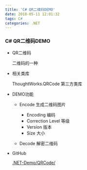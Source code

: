 ```yaml
---
title: 'C# QR二维码DEMO'
date: 2018-05-11 12:01:32
tags: C#
categories: .NET
---
```


### C# QR二维码DEMO

- QR二维码

	二维码的一种

- 相关类库

	ThoughtWorks.QRCode 第三方类库

- DEMO功能

	- Encode 生成二维码图片

		- Encoding 编码
		- Correction Level 等级
		- Version 版本
		- Size 大小

	- Decode 解密二维码
	

- GitHub

	[.NET-Demo/QRCode/](https://github.com/BMBH/.NET-Demo/tree/master/QRCode)

